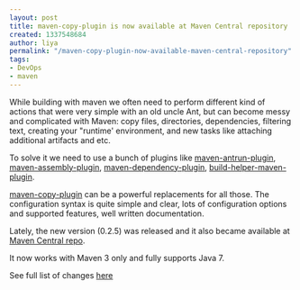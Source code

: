 ```yaml
---
layout: post
title: maven-copy-plugin is now available at Maven Central repository
created: 1337548684
author: liya
permalink: "/maven-copy-plugin-now-available-maven-central-repository"
tags:
- DevOps
- maven
---
```

<p>While building with maven we often need to perform different kind of actions that were very simple with an old uncle Ant, but can become messy and complicated with Maven: copy files, directories, dependencies, filtering text, creating your &quot;runtime' environment, and new tasks like attaching additional artifacts and etc.</p>
<p>To solve it we need to use a bunch of plugins like <a href="http://maven.apache.org/plugins/maven-antrun-plugin/">maven-antrun-plugin</a>, <a href="http://maven.apache.org/plugins/maven-assembly-plugin/">maven-assembly-plugin</a>, <a href="http://maven.apache.org/plugins/maven-dependency-plugin/">maven-dependency-plugin</a>, <a href="http://mojo.codehaus.org/build-helper-maven-plugin">build-helper-maven-plugin</a>.</p>
<p><a href="http://evgeny-goldin.com/wiki/Maven-copy-plugin">maven-copy-plugin</a> can be a powerful replacements for all those. The configuration syntax is quite simple and clear, lots of configuration options and supported features, well written documentation.</p>
<p>Lately, the new version (0.2.5) was released and it also became available at <a href="http://search.maven.org/#search|ga|1|com.github.goldin">Maven Central repo</a>.</p>
<p>It now works with Maven 3 only and fully supports Java 7.</p>
<p>See full list of changes <a href="http://evgeny-goldin.com/wiki/Maven-plugins#v0.2.5.2C_May_15.2C_2012">here</a></p>
